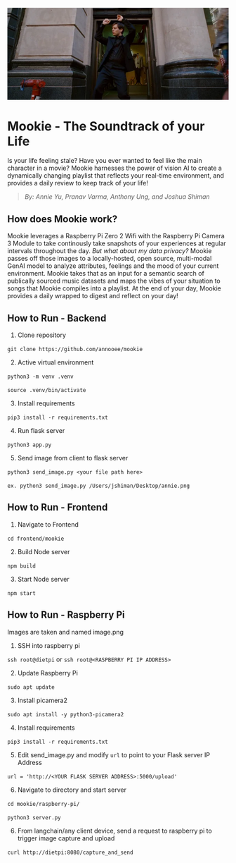 ![peter-parking-dancing](testing/peter-parker-dancing.png)

# Mookie - The Soundtrack of your Life
Is your life feeling stale? Have you ever wanted to feel like the main character in a movie? Mookie harnesses the power of vision AI to create a dynamically changing playlist that reflects your real-time environment, and provides a daily review to keep track of your life! 

> *By: Annie Yu, Pranav Varma, Anthony Ung, and Joshua Shiman*

## How does Mookie work?

Mookie leverages a Raspberry Pi Zero 2 Wifi with the Raspberry Pi Camera 3 Module to take continously take snapshots of your experiences at regular intervals throughout the day. *But what about my data privacy?* Mookie passes off those images to a locally-hosted, open source, multi-modal GenAI model to analyze attributes, feelings and the mood of your current environment. Mookie takes that as an input for a semantic search of publically sourced music datasets and maps the vibes of your situation to songs that Mookie compiles into a playlist. At the end of your day, Mookie provides a daily wrapped to digest and reflect on your day!


## How to Run - Backend

1. Clone repository

`git clone https://github.com/annooee/mookie`

2. Active virtual environment

`python3 -m venv .venv`

`source .venv/bin/activate`

3. Install requirements

`pip3 install -r requirements.txt` 

4. Run flask server

`python3 app.py`

5. Send image from client to flask server

`python3 send_image.py <your file path here>`

`ex. python3 send_image.py /Users/jshiman/Desktop/annie.png`

## How to Run - Frontend

1. Navigate to Frontend

`cd frontend/mookie`

2. Build Node server

`npm build`

3. Start Node server

`npm start`


## How to Run - Raspberry Pi
Images are taken and named image.png

1. SSH into raspberry pi

`ssh root@dietpi` or `ssh root@<RASPBERRY PI IP ADDRESS>`

2. Update Raspberry Pi 

`sudo apt update`

3. Install picamera2

`sudo apt install -y python3-picamera2`

4. Install requirements

`pip3 install -r requirements.txt`

5. Edit send_image.py and modify `url` to point to your Flask server IP Address

`url = 'http://<YOUR FLASK SERVER ADDRESS>:5000/upload'` 

6. Navigate to directory and start server

`cd mookie/raspberry-pi/`

`python3 server.py`

6. From langchain/any client device, send a request to raspberry pi to trigger image capture and upload

`curl http://dietpi:8080/capture_and_send`
